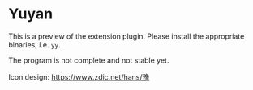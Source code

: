 # Yuyan

This is a preview of the extension plugin. Please install the appropriate binaries, i.e. `yy`.

The program is not complete and not stable yet. 

Icon design: https://www.zdic.net/hans/豫